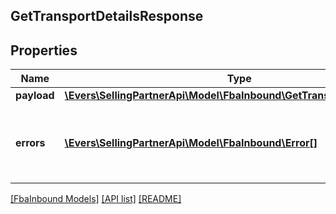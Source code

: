 ## GetTransportDetailsResponse

## Properties

Name | Type | Description | Notes
------------ | ------------- | ------------- | -------------
**payload** | [**\Evers\SellingPartnerApi\Model\FbaInbound\GetTransportDetailsResult**](GetTransportDetailsResult.md) |  | [optional]
**errors** | [**\Evers\SellingPartnerApi\Model\FbaInbound\Error[]**](Error.md) | A list of error responses returned when a request is unsuccessful. | [optional]

[[FbaInbound Models]](../) [[API list]](../../Api) [[README]](../../../README.md)
